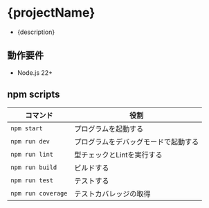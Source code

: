 # {projectName}

- {description}

## 動作要件

- Node.js 22+

## npm scripts

| コマンド           | 役割                                 |
| ------------------ | ------------------------------------ |
| `npm start`        | プログラムを起動する                 |
| `npm run dev`      | プログラムをデバッグモードで起動する |
| `npm run lint`     | 型チェックとLintを実行する           |
| `npm run build`    | ビルドする                           |
| `npm run test`     | テストする                           |
| `npm run coverage` | テストカバレッジの取得               |
